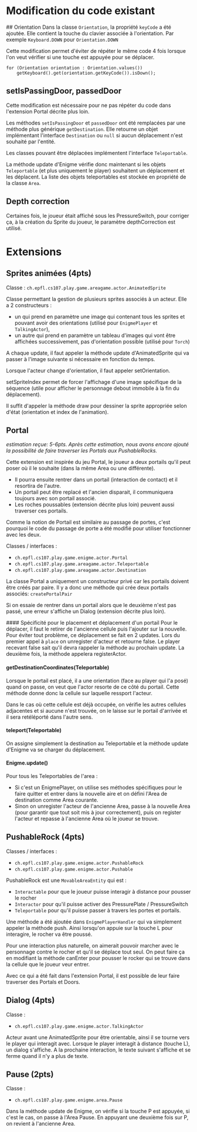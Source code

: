 # Modification du code existant
## Orientation
Dans la classe `Orientation`, la propriété `keyCode` a été ajoutée.
Elle contient la touche du clavier associée à l'orientation. Par exemple `Keyboard.DOWN` pour `Orientation.DOWN`

Cette modification permet d'éviter de répéter le même code 4 fois lorsque l'on veut vérifier si une touche est appuyée pour se déplacer.
```
for (Orientation orientation : Orientation.values())
    getKeyboard().get(orientation.getKeyCode()).isDown();
```

## setIsPassingDoor, passedDoor
Cette modification est nécessaire pour ne pas répéter du code dans l'extension Portal décrite plus loin.

Les méthodes `setIsPassingDoor` et `passedDoor` ont été remplacées par une méthode plus générique `getDestination`.
Elle retourne un objet implémentant l'interface `Destination` ou `null` si aucun déplacement n'est souhaité par l'entité.

Les classes pouvant être déplacées implémentent l'interface `Teleportable`.

La méthode update d'Enigme vérifie donc maintenant si les objets `Teleportable` (et plus uniquement le player) souhaitent un déplacement et les déplacent.
La liste des objets teleportables est stockée en propriété de la classe `Area`.

## Depth correction
Certaines fois, le joueur était affiché sous les PressureSwitch, pour corriger ça, à la création du Sprite du joueur,
le paramètre depthCorrection est utilisé. 

# Extensions

## Sprites animées (4pts)
Classe : `ch.epfl.cs107.play.game.areagame.actor.AnimatedSprite`

Classe permettant la gestion de plusieurs sprites associés à un acteur.
Elle a 2 constructeurs :
- un qui prend en paramètre une image qui contenant tous les sprites et pouvant avoir des orientations
(utilisé pour `EnigmePlayer` et `TalkingActor`),
- un autre qui prend en paramètre un tableau d'images qui vont être affichées successivement, pas d'orientation possible
(utilisé pour `Torch`)

A chaque update, il faut appeler la méthode update d'AnimatedSprite qui va passer à l'image suivante si nécessaire
en fonction du temps.

Lorsque l'acteur change d'orientation, il faut appeler setOrientation.

setSpriteIndex permet de forcer l'affichage d'une image spécifique de la séquence
(utile pour afficher le personnage debout immobile à la fin du déplacement).

Il suffit d'appeler la méthode draw pour dessiner la sprite appropriée selon d'état (orientation et index de l'animation).


## Portal
_estimation reçue: 5-6pts.
Après cette estimation, nous avons encore ajouté la possibilité de faire traverser les Portals aux PushableRocks._

Cette extension est inspirée du jeu Portal, le joueur a deux portails qu'il peut poser où il le souhaite
(dans la même Area ou une différente).
- Il pourra ensuite rentrer dans un portail (interaction de contact) et il resortira de l'autre.
- Un portail peut être replacé et l'ancien disparait, il communiquera toujours avec son portail associé.
- Les roches poussables (extension décrite plus loin) peuvent aussi traverser ces portails. 

Comme la notion de Portail est similaire au passage de portes, c'est pourquoi le code du passage de porte a été modifié
pour utiliser fonctionner avec les deux.

Classes / interfaces :
- `ch.epfl.cs107.play.game.enigme.actor.Portal`
- `ch.epfl.cs107.play.game.areagame.actor.Teleportable`
- `ch.epfl.cs107.play.game.areagame.actor.Destination`

La classe Portal a uniquement un constructeur privé car les portails doivent être créés par paire.
Il y a donc une méthode qui crée deux portails associés: `createPortalPair`

Si on essaie de rentrer dans un portail alors que le deuxième n'est pas passé, une erreur s'affiche un Dialog (extension décrite plus loin).

#### Spécificité pour le placement et déplacement d'un portail
Pour le déplacer, il faut le retirer de l'ancienne cellule puis l'ajouter sur la nouvelle.
Pour éviter tout problème, ce déplacement se fait en 2 updates. Lors du premier appel à `place` on unregister d'acteur et retourne false.
Le player recevant false sait qu'il devra rappeler la méthode au prochain update. La deuxième fois, la méthode appelera registerActor.

#### getDestinationCoordinates(Teleportable)
Lorsque le portail est placé, il a une orientation (face au player qui l'a posé) quand on passe, on veut que l'actor resorte
de ce côté du portail. Cette méthode donne donc la cellule sur laquelle ressport l'acteur.

Dans le cas où cette cellule est déjà occupée, on vérifie les autres cellules adjacentes et si aucune n'est trouvée,
on le laisse sur le portail d'arrivée et il sera retéléporté dans l'autre sens.

#### teleport(Teleportable)
On assigne simplement la destination au Teleportable et la méthode update d'Enigme va se charger du déplacement.

#### Enigme.update()
Pour tous les Teleportables de l'area :
- Si c'est un EnigmePlayer, on utilise ses méthodes spécifiques pour le faire quitter et entrer dans la nouvelle aire et
on défini l'Area de destination comme Area courante.
- Sinon on unregister l'acteur de l'ancienne Area, passe à la nouvelle Area (pour garantir que tout soit mis à jour correctement),
puis on register l'acteur et repasse à l'ancienne Area où le joueur se trouve.


## PushableRock (4pts)
Classes / interfaces :
- `ch.epfl.cs107.play.game.enigme.actor.PushableRock`
- `ch.epfl.cs107.play.game.enigme.actor.Pushable`

PushableRock est une `MovableAreaEntity` qui est :
- `Interactable` pour que le joueur puisse interagir à distance pour pousser le rocher
- `Interactor` pour qu'il puisse activer des PressurePlate / PressureSwitch
- `Teleportable` pour qu'il puisse passer à travers les portes et portails.

Une méthode a été ajoutée dans `EnigmePlayerHandler` qui va simplement appeler la méthode push.
Ainsi lorsqu'on appuie sur la touche L pour interagire, le rocher va être poussé.

Pour une interaction plus naturelle, on aimerait pouvoir marcher avec le personnage contre le rocher et qu'il se déplace tout seul.
On peut faire ça en modifiant la méthode canEnter pour pousser le rocker qui se trouve dans la cellule que le joueur veur entrer.

Avec ce qui a été fait dans l'extension Portal, il est possible de leur faire traverser des Portals et Doors. 

## Dialog (4pts)
Classe :
- `ch.epfl.cs107.play.game.enigme.actor.TalkingActor`

Acteur avant une AnimatedSprite pour être orientable, ainsi il se tourne vers le player qui interagit avec.
Lorsque le player interagit à distance (touche L), un dialog s'affiche. A la prochaine interaction, le texte suivant s'affiche
et se ferme quand il n'y a plus de texte. 

## Pause (2pts)
Classe :
- `ch.epfl.cs107.play.game.enigme.area.Pause`

Dans la méthode update de Enigme, on vérifie si la touche P est appuyée, si c'est le cas, on passe à l'Area Pause.
En appuyant une deuxième fois sur P, on revient à l'ancienne Area.